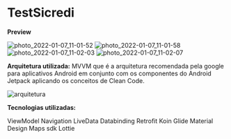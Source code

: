 # TestSicredi

**Preview**

![photo_2022-01-07_11-01-52](https://user-images.githubusercontent.com/23081846/148554801-c7d6dac7-cb4d-4448-9fab-57796374ed62.jpg) ![photo_2022-01-07_11-01-58](https://user-images.githubusercontent.com/23081846/148554827-26a0396a-6d6b-4bf1-82f5-215c0cad16a9.jpg) ![photo_2022-01-07_11-02-03](https://user-images.githubusercontent.com/23081846/148554835-1797ab94-d758-4698-a966-f6fb9d835711.jpg) ![photo_2022-01-07_11-02-07](https://user-images.githubusercontent.com/23081846/148554844-d0283625-3700-445f-a8d0-4a3b6199cc58.jpg)


**Arquitetura utilizada:** MVVM que é  a arquitetura recomendada pela google para aplicativos Android em conjunto com os componentes do Android Jetpack aplicando os conceitos de Clean Code.

![arquitetura](https://user-images.githubusercontent.com/23081846/148555169-6535521c-843f-415c-b5ad-55f5ba3c1b95.png)


**Tecnologias utilizadas:**

ViewModel
Navigation
LiveData
Databinding
Retrofit
Koin
Glide
Material Design
Maps sdk
Lottie

